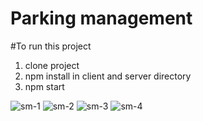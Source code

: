 # Parking management

#To run this project

1. clone project
2.  npm install in client and server directory
3. npm start 


![sm-1](https://user-images.githubusercontent.com/80757890/208710540-8db590d2-eacd-4532-b121-6f75ba58fb66.png)
![sm-2](https://user-images.githubusercontent.com/80757890/208710577-d852fde0-57e5-4fe7-9dd7-d794d54b54e5.png)
![sm-3](https://user-images.githubusercontent.com/80757890/208710620-6ab22fdf-e93b-4a91-ad6f-bef4c97bb0a4.png)
![sm-4](https://user-images.githubusercontent.com/80757890/208710637-8a61e064-16aa-4fc4-802a-a85227df1e5a.png)
